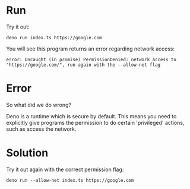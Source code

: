 # Run

Try it out:

`deno run index.ts https://google.com`

You will see this program returns an error regarding network access:

`error: Uncaught (in promise) PermissionDenied: network access to "https://google.com/", run again with the --allow-net flag`

# Error

So what did we do wrong?

Deno is a runtime which is secure by default. This means you need to explicitly give programs the permission to do certain 'privileged' actions, such as access the network.

# Solution

Try it out again with the correct permission flag:

`deno run --allow-net index.ts https://google.com`